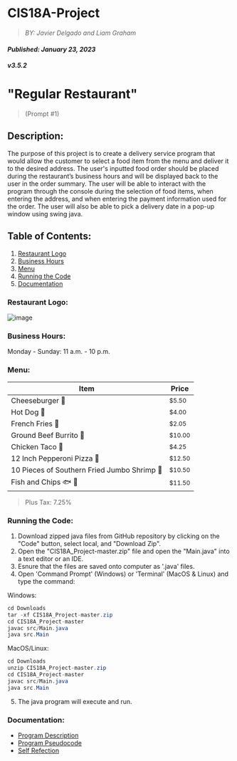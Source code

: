 **CIS18A-Project**
==================
> *BY: Javier Delgado and Liam Graham*
#### _Published: January 23, 2023_
#### _v3.5.2_

# "Regular Restaurant" 
> (Prompt #1)

## Description:
The purpose of this project is to create a delivery service program that would allow the customer to select a food item from the menu and deliver it to the desired address. The user's inputted food order should be placed during the restaurant’s business hours and will be displayed back to the user in the order summary. The user will be able to interact with the program through the console during the selection of food items, when entering the address, and when entering the payment information used for the order. The user will also be able to pick a delivery date in a pop-up window using swing java.

## Table of Contents:
1. [Restaurant Logo](#restaurant-logo)
2. [Business Hours](#business-hours)
3. [Menu](#menu)
4. [Running the Code](#running-the-code)
5. [Documentation](#documentation)

### Restaurant Logo:
![image](https://user-images.githubusercontent.com/122196793/214783335-47bbf8da-38db-409a-a52f-56c4271759b7.png)

### Business Hours:
Monday - Sunday: 11 a.m. - 10 p.m.

### Menu:
|Item|Price|
|---|---|
|Cheeseburger 🍔|<sub>$5.50</sub>|
|Hot Dog 🌭|<sub>$4.00</sub>|
|French Fries 🍟|<sub>$2.05</sub>|
|Ground Beef Burrito 🌯|<sub>$10.00</sub>|
|Chicken Taco 🌮|<sub>$4.25</sub>|
|12 Inch Pepperoni Pizza 🍕|<sub>$12.50</sub>|
|10 Pieces of Southern Fried Jumbo Shrimp 🍤|<sub>$10.50</sub>|
|Fish and Chips 🐟 🥔|<sub>$11.50</sub>|
> Plus Tax: 7.25%


### Running the Code:
1. Download zipped java files from GitHub repository by clicking on the "Code" button, select local, and "Download Zip".
2. Open the "CIS18A_Project-master.zip" file and open the "Main.java" into a text editor or an IDE.
3. Esnure that the files are saved onto computer as '.java' files.
4. Open 'Command Prompt' (Windows) or 'Terminal' (MacOS & Linux) and type the command:

Windows:
```java
cd Downloads
tar -xf CIS18A_Project-master.zip
cd CIS18A_Project-master
javac src/Main.java
java src.Main
```
MacOS/Linux:
```java
cd Downloads
unzip CIS18A_Project-master.zip
cd CIS18A_Project-master
javac src/Main.java
java src.Main
```
5. The java program will execute and run.

### Documentation:
- [Program Description](https://docs.google.com/document/d/12VckzX7ASLMIXS2qpAdImnpxEZ7ASTpMhUTJBm0ZqSM/view)
- [Program Pseudocode](https://docs.google.com/document/d/1NJhA5vS_7trsgj5_Brd_sQV5NERZ2sulxQeJGaa8DHA/view)
- [Self Refection](https://docs.google.com/document/d/19Y9HJbnN2-79MyezEdDhqPXnoPXEBk6tU_4KpBtKQF0/view)

